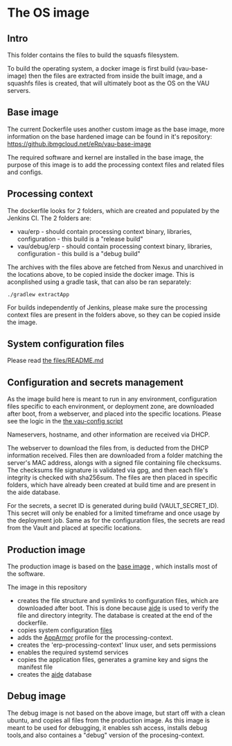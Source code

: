 # The OS image

## Intro

This folder contains the files to build the squasfs filesystem.

To build the operating system, a docker image is first build (vau-base-image)
then the files are extracted from inside the built image, and a squashfs files is created, that will ultimately boot as
the OS on the VAU servers.

## Base image

The current Dockerfile uses another custom image as the base image, more information on the base hardened image can
be found in it's repository: https://github.ibmgcloud.net/eRp/vau-base-image

The required software and kernel are installed in the base image, the purpose of this image is to add the processing context files
and related files and configs.

## Processing context

The dockerfile looks for 2 folders, which are created and populated by the Jenkins CI. The 2 folders are:
 - vau/erp - should contain processing context binary, libraries, configuration - this build is a "release build"
 - vau/debug/erp  - should contain processing context binary, libraries, configuration - this build is a "debug build"

The archives with the files above are fetched from Nexus and unarchived in the locations above, to be copied inside the docker image.
This is aconplished using a gradle task, that can also be ran separately:
```$bash
./gradlew extractApp
```

For builds independently of Jenkins, please make sure the processing context files are present in the folders above,
so they can be copied inside the image.

## System configuration files

Please read [the files/README.md ](files/README.md)

## Configuration and secrets management

As the image build here is meant to run in any environment, configuration files specific to each environment, or deployment zone,
are downloaded after boot, from a webserver,
and placed into the specific locations. Please see the logic in the [the vau-config script](files/usr/local/bin/vau-config.sh)

Nameservers, hostname, and other information are received via DHCP.

The webserver to download the files from, is deducted from the DHCP information received.
Files then are downloaded from a folder matching the server's MAC address, alongs with a signed file containing file checksums.
The checksums file signature is validated via gpg, and then each file's integrity is checked with sha256sum.
The files are then placed in specific folders, which have already been created at build time and are present in the aide database.

For the secrets, a secret ID is generated during build (VAULT_SECRET_ID). This secret will only be enabled for a
limited timeframe and once usage by the deployment job. Same as for the configuration files, the secrets are read from the Vault and placed
at specific locations.


## Production image

The production image is based on the [base image](https://github.ibmgcloud.net/eRp/vau-base-image) , which installs
most of the software.

The image in this repository
- creates the file structure and symlinks to configuration files, which are downloaded after boot.
This is done because [aide](https://aide.github.io) is used to verify the file and directory integrity.
The database is created at the end of the dockerfile.
- copies system configuration [files](files/README.md)
- adds the [AppArmor](https://wiki.debian.org/AppArmor) profile for the processing-context.
- creates the 'erp-processing-context' linux user, and sets permissions
- enables the required systemd services
- copies the application files, generates a gramine key and signs the manifest file
- creates the [aide](https://aide.github.io) database

## Debug image

The debug image is not based on the above image, but start off with a clean ubuntu, and copies all files from the production image.
As this image is meant to be used for debugging, it enables ssh access, installs debug tools,and also containes a "debug" version of the procesing-context.

